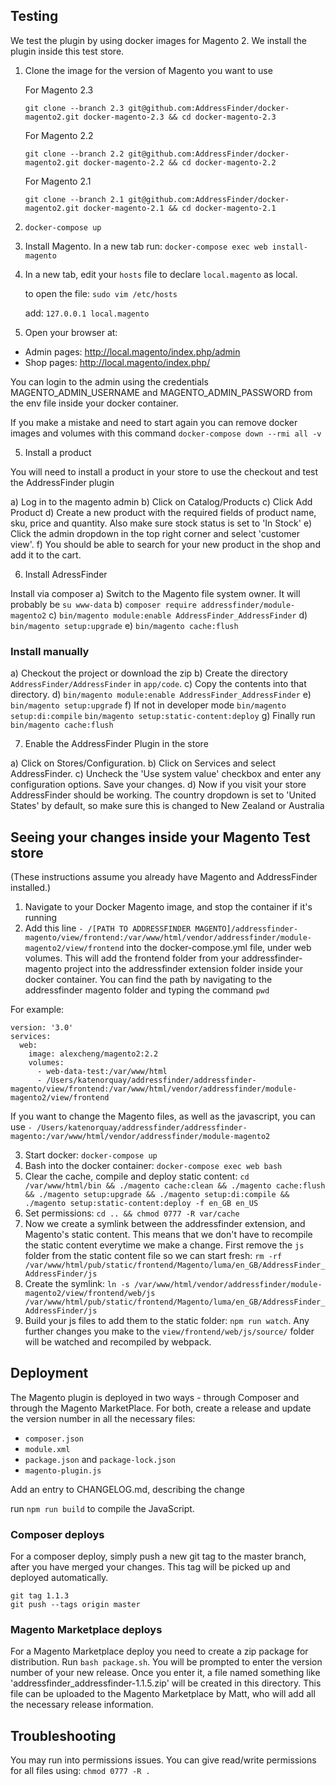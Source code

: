 ## Testing

We test the plugin by using docker images for Magento 2. We install the plugin inside this test store.

1. Clone the image for the version of Magento you want to use

    For Magento 2.3

   `git clone --branch 2.3 git@github.com:AddressFinder/docker-magento2.git docker-magento-2.3 && cd docker-magento-2.3`

    For Magento 2.2

   `git clone --branch 2.2 git@github.com:AddressFinder/docker-magento2.git docker-magento-2.2 && cd docker-magento-2.2`

    For Magento 2.1

   `git clone --branch 2.1 git@github.com:AddressFinder/docker-magento2.git docker-magento-2.1 && cd docker-magento-2.1`

2. `docker-compose up`

2. Install Magento. In a new tab run:
 `docker-compose exec web install-magento`

3. In a new tab, edit your `hosts` file to declare `local.magento` as local. 

   to open the file: `sudo vim /etc/hosts`

   add: `127.0.0.1 local.magento`

4. Open your browser at:

  * Admin pages: http://local.magento/index.php/admin
  * Shop pages: http://local.magento/index.php/

  You can login to the admin using the credentials MAGENTO_ADMIN_USERNAME and MAGENTO_ADMIN_PASSWORD from the env file inside your docker container.

If you make a mistake and need to start again you can remove docker images and volumes with this command `docker-compose down --rmi all -v`

5. Install a product

You will need to install a product in your store to use the checkout and test the AddressFinder plugin

a) Log in to the magento admin
b) Click on Catalog/Products
c) Click Add Product
d) Create a new product with the required fields of product name, sku, price and quantity. Also make sure stock status is set to 'In Stock'
e) Click the admin dropdown in the top right corner and select 'customer view'.
f) You should be able to search for your new product in the shop and add it to the cart.

6. Install AdressFinder

Install via composer
a) Switch to the Magento file system owner. It will probably be `su www-data`
b) `composer require addressfinder/module-magento2`
c) `bin/magento module:enable AddressFinder_AddressFinder`
d) `bin/magento setup:upgrade`
e) `bin/magento cache:flush`

### Install manually

a) Checkout the project or download the zip
b) Create the directory ```AddressFinder/AddressFinder``` in ```app/code```.
c) Copy the contents into that directory.
d) `bin/magento module:enable AddressFinder_AddressFinder`
e) `bin/magento setup:upgrade`
f) If not in developer mode
   `bin/magento setup:di:compile`
   `bin/magento setup:static-content:deploy`
g) Finally run
   `bin/magento cache:flush`

7. Enable the AddressFinder Plugin in the store

a) Click on Stores/Configuration.
b) Click on Services and select AddressFinder.
c) Uncheck the 'Use system value' checkbox and enter any configuration options. Save your changes.
d) Now if you visit your store AddressFinder should be working. The country dropdown is set to 'United States' by default, so make sure this is changed to New Zealand or Australia

## Seeing your changes inside your Magento Test store

(These instructions assume you already have Magento and AddressFinder installed.)

1. Navigate to your Docker Magento image, and stop the container if it's running
2. Add this line `- /[PATH TO ADDRESSFINDER MAGENTO]/addressfinder-magento/view/frontend:/var/www/html/vendor/addressfinder/module-magento2/view/frontend` into the docker-compose.yml file, under web volumes. This will add the frontend folder from your addressfinder-magento project into the addressfinder extension folder inside your docker container. You can find the path by navigating to the addressfinder magento folder and typing the command `pwd`

For example:

```
version: '3.0'
services:
  web:
    image: alexcheng/magento2:2.2
    volumes:
      - web-data-test:/var/www/html
      - /Users/katenorquay/addressfinder/addressfinder-magento/view/frontend:/var/www/html/vendor/addressfinder/module-magento2/view/frontend
```

If you want to change the Magento files, as well as the javascript, you can use `- /Users/katenorquay/addressfinder/addressfinder-magento:/var/www/html/vendor/addressfinder/module-magento2`

3. Start docker: `docker-compose up`
4. Bash into the docker container: `docker-compose exec web bash`
5. Clear the cache, compile and deploy static content: `cd /var/www/html/bin && ./magento cache:clean && ./magento cache:flush && ./magento setup:upgrade && ./magento setup:di:compile && ./magento setup:static-content:deploy -f en_GB en_US`
6. Set permissions: `cd .. && chmod 0777 -R var/cache`
7. Now we create a symlink between the addressfinder extension, and Magento's static content. This means that we don't have to recompile the
static content everytime we make a change. First remove the `js` folder from the static content file so we can start fresh:
`rm -rf /var/www/html/pub/static/frontend/Magento/luma/en_GB/AddressFinder_AddressFinder/js`
8. Create the symlink: `ln -s /var/www/html/vendor/addressfinder/module-magento2/view/frontend/web/js /var/www/html/pub/static/frontend/Magento/luma/en_GB/AddressFinder_AddressFinder/js`
9. Build your js files to add them to the static folder: `npm run watch`. Any further changes you make to the `view/frontend/web/js/source/` folder will be watched and recompiled by webpack.

## Deployment

The Magento plugin is deployed in two ways - through Composer and through the Magento MarketPlace. For both, create a release and update the version number in all the necessary files:
- `composer.json`
- `module.xml`
- `package.json` and `package-lock.json`
- `magento-plugin.js`

Add an entry to CHANGELOG.md, describing the change

run `npm run build` to compile the JavaScript.

### Composer deploys

For a composer deploy, simply push a new git tag to the master branch, after you have merged your changes. This tag will be picked up and deployed automatically.

```
git tag 1.1.3
git push --tags origin master
```

### Magento Marketplace deploys

For a Magento Marketplace deploy you need to create a zip package for distribution. Run `bash package.sh`. You will be prompted to enter the version
number of your new release. Once you enter it, a file named something like 'addressfinder_addressfinder-1.1.5.zip' will be created in this directory.
This file can be uploaded to the Magento Marketplace by Matt, who will add all the necessary release information.


## Troubleshooting

You may run into permissions issues. You can give read/write permissions for all files using: `chmod 0777 -R .`
